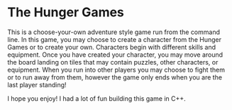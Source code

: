 # The Hunger Games

This is a choose-your-own adventure style game run from the command line. 
In this game, you may choose to create a character from the Hunger Games or to create your own. Characters begin with different skills and equipment.
Once you have created your character, you may move around the board landing on tiles that may contain puzzles, other characters, or equipment.
When you run into other players you may choose to fight them or to run away from them, however the game only ends when you are the last player standing!

I hope you enjoy! I had a lot of fun building this game in C++.
